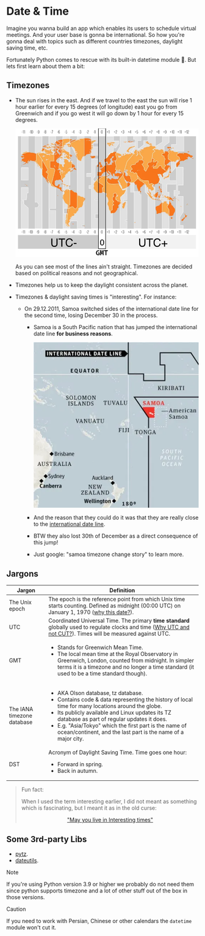 # Date & Time

Imagine you wanna build an app which enables its users to schedule virtual meetings. And your user base is gonna be international. So how you're gonna deal with topics such as different countries timezones, daylight saving time, etc.

Fortunately Python comes to rescue with its built-in datetime module :mechanical_arm:. But lets first learn about them a bit:

## Timezones

- The sun rises in the east. And if we travel to the east the sun will rise 1 hour earlier for every 15 degrees (of longitude) east you go from Greenwich and if you go west it will go down by 1 hour for every 15 degrees.

  ![Timezones](./assets/timezones.png)

  As you can see most of the lines ain't straight. Timezones are decided based on political reasons and not geographical.

- Timezones help us to keep the daylight consistent across the planet.
- Timezones & daylight saving times is "interesting". For instance:

  - On 29.12.2011, Samoa switched sides of the international date line for the second time, losing December 30 in the process.

    - Samoa is a South Pacific nation that has jumped the international date line **for business reasons**.

      ![Samoa on the map](./assets/samoa.png)

    - And the reason that they could do it was that they are really close to the [international date line](https://en.wikipedia.org/wiki/International_Date_Line).
    - BTW they also lost 30th of December as a direct consequence of this jump!
    - Just google: "samoa timezone change story" to learn more.

## Jargons

<table>
<thead><tr><th>Jargon</th><th>Definition</th></tr></thead>
<tbody>
<tr>
  <td>The Unix epoch</td>
  <td>The epoch is the reference point from which Unix time starts counting. Defined as midnight (00:00 UTC) on January 1, 1970 (<a href="https://stackoverflow.com/a/1090945/8784518">why this date?</a>).</td>
</tr>
<tr>
  <td>UTC</td>
  <td>Coordinated Universal Time. The primary <b>time standard</b> globally used to regulate clocks and time (<a href="https://www.timeanddate.com/time/utc-abbreviation.html" >Why UTC and not CUT?</a>). Times will be measured against UTC.</td>
</tr>
<tr>
  <td>GMT</td>
  <td>
  <ul>
    <li>Stands for Greenwich Mean Time.</li>
    <li>The local mean time at the Royal Observatory in Greenwich, London, counted from midnight. In simpler terms it is a timezone and no longer a time standard (it used to be a time standard though).</li>
  </td>
</tr>
<tr>
  <td>The IANA timezone database</td>
  <td>
    <ul>
      <li>AKA Olson database, tz database.</li>
      <li>Contains code & data representing the history of local time for many locations around the globe.</li>
      <li>Its publicly available and Linux updates its TZ database as part of regular updates it does.</li>
      <li>E.g. "Asia/Tokyo" which the first part is the name of ocean/continent, and the last part is the name of a major city.</li>
    </ul>
  </td>
</tr>
<tr>
  <td>DST</td>
  <td>
    Acronym of Daylight Saving Time. Time goes one hour:
    <ul>
      <li>Forward in spring.</li>
      <li>Back in autumn.</li>
    </ul>
  </td>
</tr>
</tbody>
</table>

> Fun fact:
>
> When I used the term interesting earlier, I did not meant as something which is fascinating, but I meant it as in the old curse:
>
> <center><a href="./assets/interesting-as-a-curse.png">"May you live in Interesting times"</a></center>

## Some 3rd-party Libs

- [pytz](https://pypi.org/project/pytz/).
- [dateutils](https://pypi.org/project/dateutils/).

> [!Note]
>
> If you're using Python version 3.9 or higher we probably do not need them since python supports timezone and a lot of other stuff out of the box in those versions.

> [!CAUTION]
>
> If you need to work with Persian, Chinese or other calendars the `datetime` module won't cut it.
